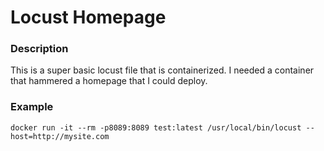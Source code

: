 # Locust Homepage

### Description
This is a super basic locust file that is containerized. I needed a container that hammered a homepage that I could deploy.

### Example
`docker run -it --rm -p8089:8089 test:latest /usr/local/bin/locust --host=http://mysite.com`
